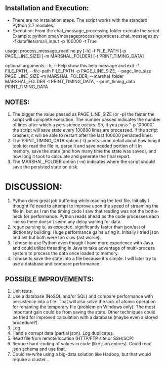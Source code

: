 Installation and Execution:
--------------------------
- There are no installation steps. The script works with the standard Python 2.7 modules.
- Execution:
From the chat_message_processing folder execute the script. 
Example:
python omer/messageprocessing/process_chat_messages.py -f datafiles\small_input -p 100000  -t True

usage: process_message_readline.py [-h] -f FILE_PATH [-p PAGE_LINE_SIZE]
                                   [-m MARSHAL_FOLDER] [-t PRINT_TIMING_DATA]

optional arguments:
  -h, --help            show this help message and exit
  -f FILE_PATH, --file-path FILE_PATH
  -p PAGE_LINE_SIZE, --page_line_size PAGE_LINE_SIZE
  -m MARSHAL_FOLDER, --marshal_folder MARSHAL_FOLDER
  -t PRINT_TIMING_DATA, --print_timing_data PRINT_TIMING_DATA

NOTES:
-----
1) The bigger the value passed as PAGE_LINE_SIZE (or -p) the faster the script will complete execution. The number
passed indicates the number of lines after which a persistence occurs. So, if you pass "-p 100000" the script will
save state every 100000 lines are processed. If the script crashes, it will be able to restart after the last 100000
persisted lines.
2) The PRINT_TIMING_DATA option (-t) prints some detail about how long it took to: read the file in, parse it and save
needed portion of it in memory, save the state (and how many time the state was saved), and how long it took to calculate
and generate the final report.
3) The MARSHAL_FOLDER option (-m) indicates where the script should save the persisted state on disk.

DISCUSSION:
==========
1) Python does great job buffering while reading the text file. Initially I thought I'd need to attempt to improve upon
the speed of streaming the file in, but as I ran the timing code I saw that reading was not the bottle-neck for performance.
Python reads ahead as the code processes each line so there doesn't seem any delay waiting for data.
2) regex parsing is, as expected, significantly faster than json/ast of dictionary building. Huge performance gains using it.
Initially I tried json and ast but both were too slow (ast worse).
3) I chose to use Python even though I have more experience with Java and could utilize threading in Java to take
advantage of multi-process system to process the data once loaded to memory.
4) I chose to save the state into a file because it's simple. I will later try to use a database and compare performance.

POSSIBLE IMPROVEMENTS:
---------------------
1) Unit tests.
2) Use a database (NoSQL and/or SQL) and compare performance with persistence into a file. That will also solve the lack of atomic operation
for renaming the temporary file (problem on Windows only). The most important gain could be from saving the state. Other techniques
could be tried for improved calculation with a database (maybe even a stored procedure?).
3) Log. 
4) Handle corrupt data (partial json). Log duplicates.
4) Read file from remote location (HTTP/FTP site or SSH/SCP)
5) Reduce hard-coding of values in code (like json entries). Could read json schema and use that.
6) Could re-write using a big-data solution like Hadoop, but that would require a cluster...
